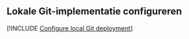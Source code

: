 ## <a name="configure-local-git-deployment"></a>Lokale Git-implementatie configureren

[!INCLUDE [Configure local Git deployment](app-service-web-configure-local-git-no-h.md)]

